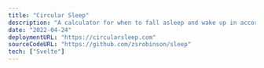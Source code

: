 ```yaml
---
title: "Circular Sleep"
description: "A calculator for when to fall asleep and wake up in accordance with your natural sleep cycles."
date: "2022-04-24"
deploymentURL: "https://circularsleep.com"
sourceCodeURL: "https://github.com/zsrobinson/sleep"
tech: ["Svelte"]
---
```


